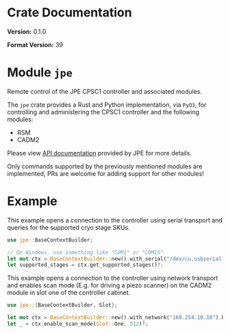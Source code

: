 # Crate Documentation

**Version:** 0.1.0

**Format Version:** 39

# Module `jpe`

Remote control of the JPE CPSC1 controller and associated modules.

The `jpe` crate provides a Rust and Python implementation, via `PyO3`,
for controlling and administering the CPSC1 controller and the following
modules:
* RSM
* CADM2

Please view [API documentation](https://www.jpe-innovations.com/wp-content/uploads/CNP_MAN02_R05_Software-User-Manual.pdf)
provided by JPE for more details.

Only commands supported by the previously mentioned modules are implemented, PRs are welcome
for adding support for other modules!

# Example
This example opens a connection to the controller using serial transport
and queries for the supported cryo stage SKUs.

```rust
use jpe::BaseContextBuilder;

// On Windows, use something like "COM1" or "COM15".
let mut ctx = BaseContextBuilder::new().with_serial("/dev/cu.usbserial-D30IYJT2").build()?;
let supported_stages = ctx.get_supported_stages()?;
```
This example opens a connection to the controller using network transport and
enables scan mode (E.g. for driving a piezo scanner) on the CADM2 module in slot one
of the controller cabinet.

```rust
use jpe::{BaseContextBuilder, Slot};

let mut ctx = BaseContextBuilder::new().with_network("169.254.10.10").build()?;
let _ = ctx.enable_scan_mode(Slot::One, 512)?;
```